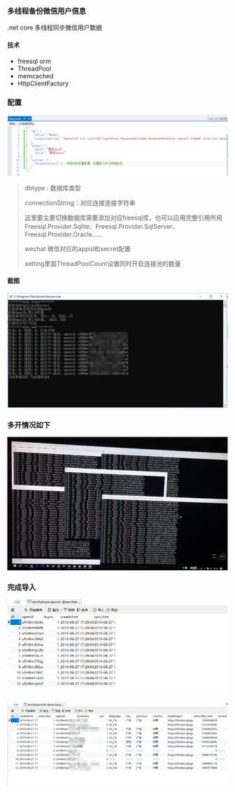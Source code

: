 ### 多线程备份微信用户信息

.net core 多线程同步微信用户数据



#### 技术
* freesql orm   
* ThreadPool  
* memcached   
* HttpClientFactory  



### 配置

![1566899183682](assets/1566899183682.png)

>dbtype : 数据库类型
>
>connectionString：对应连接连接字符串
>
>这里要主要切换数据库需要添加对应freesql库，也可以应用完整引用所用Freesql.Provider.Sqlite、Freesql.Provider.SqlServer、Freesql.Provider.Oracle...... 
>
>wechat 微信对应的appid和secret配置
>
>setting里面ThreadPoolCount设置同时开启连接池的数量



#### 截图

![1566899005936](assets/1566899005936.png)





### 多开情况如下

![1566899110955](assets/1566899110955.png)



### 完成导入

![1566899835819](assets/1566899835819.png)

![1566899845758](assets/1566899845758.png)